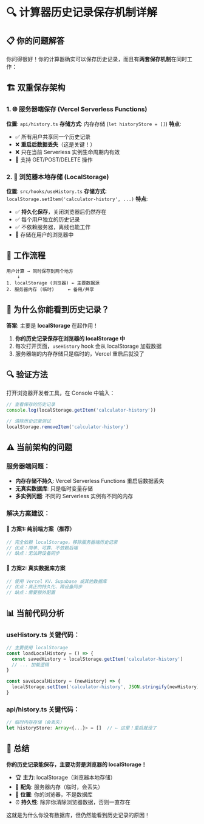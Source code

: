 # 🔍 计算器历史记录保存机制详解

## 📋 你的问题解答

你问得很好！你的计算器确实可以保存历史记录，而且有**两套保存机制**在同时工作：

## 🏗️ 双重保存架构

### 1. 🌐 服务器端保存 (Vercel Serverless Functions)
**位置**: `api/history.ts`
**存储方式**: 内存存储 (`let historyStore = []`)
**特点**:
- ✅ 所有用户共享同一个历史记录
- ❌ **重启后数据丢失**（这是关键！）
- ❌ 只在当前 Serverless 实例生命周期内有效
- 🔄 支持 GET/POST/DELETE 操作

### 2. 💾 浏览器本地存储 (LocalStorage)
**位置**: `src/hooks/useHistory.ts`
**存储方式**: `localStorage.setItem('calculator-history', ...)`
**特点**:
- ✅ **持久化保存**，关闭浏览器后仍然存在
- ✅ 每个用户独立的历史记录
- ✅ 不依赖服务器，离线也能工作
- 📱 存储在用户的浏览器中

## 🔄 工作流程

```
用户计算 → 同时保存到两个地方
    ↓
1. localStorage (浏览器) ← 主要数据源
2. 服务器内存 (临时)     ← 备用/共享
```

## 🎯 为什么你能看到历史记录？

**答案**: 主要是 **localStorage** 在起作用！

1. **你的历史记录保存在浏览器的 localStorage 中**
2. 每次打开页面，`useHistory` hook 会从 localStorage 加载数据
3. 服务器端的内存存储只是临时的，Vercel 重启后就没了

## 🔍 验证方法

打开浏览器开发者工具，在 Console 中输入：
```javascript
// 查看保存的历史记录
console.log(localStorage.getItem('calculator-history'))

// 清除历史记录测试
localStorage.removeItem('calculator-history')
```

## ⚠️ 当前架构的问题

### 服务器端问题：
- **内存存储不持久**: Vercel Serverless Functions 重启后数据丢失
- **无真实数据库**: 只是临时变量存储
- **多实例问题**: 不同的 Serverless 实例有不同的内存

### 解决方案建议：

#### 🎯 方案1: 纯前端方案（推荐）
```javascript
// 完全依赖 localStorage，移除服务器端历史记录
// 优点：简单、可靠、不依赖后端
// 缺点：无法跨设备同步
```

#### 🎯 方案2: 真实数据库方案
```javascript
// 使用 Vercel KV、Supabase 或其他数据库
// 优点：真正的持久化、跨设备同步
// 缺点：需要额外配置
```

## 📊 当前代码分析

### useHistory.ts 关键代码：
```typescript
// 主要使用 localStorage
const loadLocalHistory = () => {
  const savedHistory = localStorage.getItem('calculator-history')
  // ... 加载逻辑
}

const saveLocalHistory = (newHistory) => {
  localStorage.setItem('calculator-history', JSON.stringify(newHistory))
}
```

### api/history.ts 关键代码：
```typescript
// 临时内存存储（会丢失）
let historyStore: Array<{...}> = []  // ← 这里！重启就没了
```

## 🎉 总结

**你的历史记录能保存，主要功劳是浏览器的 localStorage！**

- 🏆 **主力**: localStorage（浏览器本地存储）
- 🔄 **配角**: 服务器内存（临时，会丢失）
- 📱 **位置**: 你的浏览器，不是数据库
- ⏰ **持久性**: 除非你清除浏览器数据，否则一直存在

这就是为什么你没有数据库，但仍然能看到历史记录的原因！